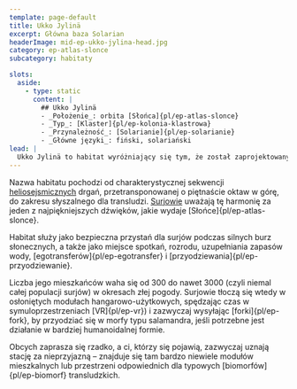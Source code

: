 ```yaml
---
template: page-default
title: Ukko Jylinä
excerpt: Główna baza Solarian
headerImage: mid-ep-ukko-jylina-head.jpg
category: ep-atlas-slonce
subcategory: habitaty

slots:
  aside:
    - type: static
      content: |
        ## Ukko Jylinä
        - _Położenie_: orbita [Słońca]{pl/ep-atlas-slonce}
        - _Typ_: [Klaster]{pl/ep-kolonia-klastrowa}
        - _Przynależność_: [Solarianie]{pl/ep-solarianie}
        - _Główne języki_: fiński, solariański
lead: |
  Ukko Jylinä to habitat wyróżniający się tym, że został zaprojektowany przez i dla [Solarian]{pl/ep-solarianie}, którzy uważają się za miejscowych mieszkańców korony słonecznej – a nie przedstawicieli odległych mocarstw. 
---
```

Nazwa habitatu pochodzi od charakterystycznej sekwencji [heliosejsmicznych](https://pl.wikipedia.org/wiki/Heliosejsmologia) drgań, przetransponowanej o piętnaście oktaw w górę, do zakresu słyszalnego dla transludzi. [Surjowie](#) uważają tę harmonię za jeden z najpiękniejszych dźwięków, jakie wydaje [Słońce]{pl/ep-atlas-slonce}. 

Habitat służy jako bezpieczna przystań dla surjów podczas silnych burz słonecznych, a także jako miejsce spotkań, rozrodu, uzupełniania zapasów wody, [egotransferów]{pl/ep-egotransfer} i [przyodziewania]{pl/ep-przyodziewanie}. 

Liczba jego mieszkańców waha się od 300 do nawet 3000 (czyli niemal całej populacji surjów) w okresach złej pogody. Surjowie tłoczą się wtedy w osłoniętych modułach hangarowo-użytkowych, spędzając czas w symuloprzestrzeniach [VR]{pl/ep-vr}) i zazwyczaj wysyłając [forki]{pl/ep-fork}, by przyodziać się w morfy typu salamandra, jeśli potrzebne jest działanie w bardziej humanoidalnej formie.

Obcych zaprasza się rzadko, a ci, którzy się pojawią, zazwyczaj uznają stację za nieprzyjazną – znajduje się tam bardzo niewiele modułów mieszkalnych lub przestrzeni odpowiednich dla typowych [biomorfów]{pl/ep-biomorf} transludzkich.
